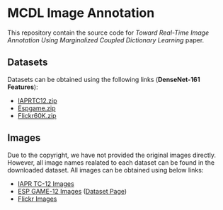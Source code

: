 # MCDL Image Annotation

This repository contain the source code for *Toward Real-Time Image Annotation Using Marginalized Coupled Dictionary Learning* paper.


## Datasets
Datasets can be obtained using the following links (**DenseNet-161 Features**):
* [IAPRTC12.zip](https://drive.google.com/file/d/1kpd77D3r_QlmyXuKj8arWcBTaWkxcDyv/view?usp=sharing)
* [Espgame.zip](https://drive.google.com/file/d/1iksQ7Io0JegQX2wo_Qx0W96nS623iw4d/view?usp=sharing)
* [Flickr60K.zip](https://drive.google.com/file/d/1Id3zvxGORTOkFMwKGxzSkzWOtsRJT4rN/view?usp=sharing)

## Images
Due to the copyright, we have not provided the original images directly. However, all image names realated to each dataset can be found in the downloaded dataset. All images can be obtained using below links:
* [IAPR TC-12 Images](https://www.imageclef.org/photodata)
* [ESP GAME-12 Images](http://hunch.net/~learning/ESP-ImageSet.tar.gz) ([Dataset Page](https://www.hunch.net/~jl/))
* [Flickr Images](https://press.liacs.nl/mirflickr/)
